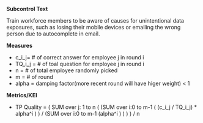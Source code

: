 **Subcontrol Text**

Train workforce members to be aware of causes for unintentional data exposures, such as losing their mobile devices or emailing the wrong person due to autocomplete in email.

**Measures**

* c_i_j= # of correct answer for employee j in round i
* TQ_i_j = # of toal question for employee j in round i
* n = # of total employee randomly picked
* m = # of round
* alpha = damping factor(more recent round will have higer weight) < 1

**Metrics/KEI**

* TP Quality = ( SUM over j: 1 to n ( (SUM over i:0 to m-1 ( (c_i_j / TQ_i_j) * alpha^i ) ) / (SUM over i:0 to m-1 (alpha^i ) ) ) ) / n
